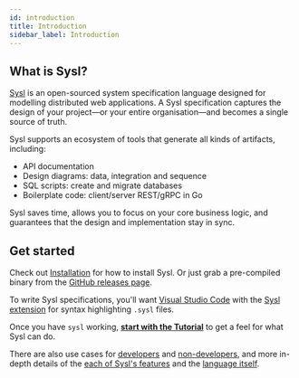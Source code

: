 ```yaml
---
id: introduction
title: Introduction
sidebar_label: Introduction
---
```


## What is Sysl?

[Sysl](https://github.com/anz-bank/sysl) is an open-sourced system specification language designed for modelling distributed web applications. A Sysl specification captures the design of your project—or your entire organisation—and becomes a single source of truth.

Sysl supports an ecosystem of tools that generate all kinds of artifacts, including:

* API documentation
* Design diagrams: data, integration and sequence
* SQL scripts: create and migrate databases
* Boilerplate code: client/server REST/gRPC in Go

Sysl saves time, allows you to focus on your core business logic, and guarantees that the design and implementation stay in sync.

## Get started

Check out [Installation](installation.md) for how to install Sysl. Or just grab a pre-compiled binary from the [GitHub releases page](https://github.com/anz-bank/sysl/releases).

To write Sysl specifications, you'll want [Visual Studio Code](https://code.visualstudio.com/) with the [Sysl extension](https://marketplace.visualstudio.com/items?itemName=ANZ-BANK.vscode-sysl) for syntax highlighting `.sysl` files.

Once you have `sysl` working, **[start with the Tutorial](tutorial.md)** to get a feel for what Sysl can do.

There are also use cases for [developers](examples-dev.md) and [non-developers](examples-non-dev.md), and more in-depth details of the [each of Sysl's features](features.md) and the [language itself](lang-spec.md).
